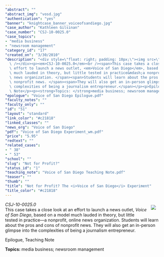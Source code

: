 ```yaml
---
"abstract": ""
"abstract_img": "vosd.jpg"
"authentication": "yes"
"banner": "knightcase_banner_voiceofsandiego.jpg"
"case_author": "Kathleen Gilsinan"
"case_number": "CSJ-10-0025.0"
"case_topics":
- "media business"
- "newsroom management"
"category_id": "17"
"created_on": "3/30/2010"
"description": "<div style=\"float: right; padding: 10px;\"><img src=\"/casestudy/files/photos/417/abstract.jpg\"\
  \ /></div><p><em>CSJ-10-0025.0</em><br /><span>This case takes a close look at an\
  \ effort to launch a news outlet, <em>Voice of San Diego</em>, based on a model\
  \ much lauded in theory, but little tested in practice&mdash;a nonprofit, online\
  \ news organization. </span><span>Students will learn about the pros and cons of\
  \ nonprofit news. </span><span>They will also get an in-person glimpse into the\
  \ complexities of being a journalism entrepreneur.</span></p><p>Epilogue, Teaching\
  \ Note</p><p><strong>Topics: </strong>media business; newsroom management</p>"
"epologue": "Voice of San Diego Epilogue.pdf"
"faculty_notes": ""
"faculty_only": ""
"id": "51"
"layout": "standard"
"link_color": "#c21818"
"linked_classes": ""
"news_org": "Voice of San Diego"
"pdf": "Voice of San Diego Experiment_wm.pdf"
"price": "5.95"
"redtext": ""
"related_cases":
- " 38"
- " 53"
"school": ""
"slug": "Not for Profit?"
"status_id": "1"
"teaching_note": "Voice of San Diego Teaching Note.pdf"
"teaser": ""
"thumb": ""
"title": "Not for Profit? The <i>Voice of San Diego</i> Experiment"
"title_color": "#c21818"
---
```

<div style="float: right; padding: 10px;"><img src="/casestudy/files/photos/417/abstract.jpg" /></div><p><em>CSJ-10-0025.0</em><br /><span>This case takes a close look at an effort to launch a news outlet, <em>Voice of San Diego</em>, based on a model much lauded in theory, but little tested in practice&mdash;a nonprofit, online news organization. </span><span>Students will learn about the pros and cons of nonprofit news. </span><span>They will also get an in-person glimpse into the complexities of being a journalism entrepreneur.</span></p><p>Epilogue, Teaching Note</p><p><strong>Topics: </strong>media business; newsroom management</p>
